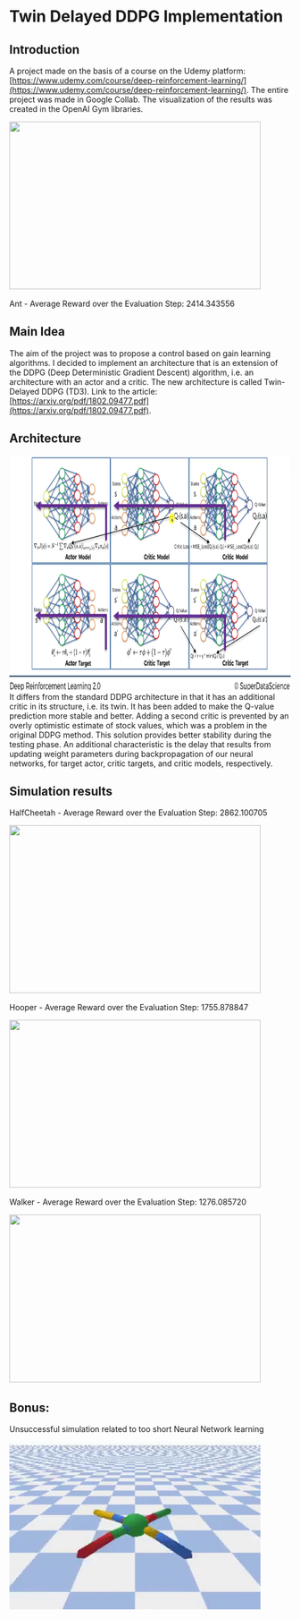 # Twin Delayed DDPG Implementation
## Introduction
A project made on the basis of a course on the Udemy platform:  
[https://www.udemy.com/course/deep-reinforcement-learning/](https://www.udemy.com/course/deep-reinforcement-learning/).
The entire project was made in Google Collab. The visualization of the results was created in the OpenAI Gym libraries. 

<img src="assets/Ant.gif" width="450" height="300">

Ant - Average Reward over the Evaluation Step: 2414.343556

## Main Idea
The aim of the project was to propose a control based on gain learning algorithms. I decided to implement an architecture that is an extension of the DDPG (Deep Deterministic Gradient Descent) algorithm, i.e. an architecture with an actor and a critic. 
The new architecture is called Twin-Delayed DDPG (TD3). 
Link to the article: [https://arxiv.org/pdf/1802.09477.pdf](https://arxiv.org/pdf/1802.09477.pdf).

## Architecture
<img src="assets/architecture.png" width="600" height="420">
It differs from the standard DDPG architecture in that it has an additional critic in its structure, i.e. its twin. It has been added to make the Q-value prediction more stable and better. Adding a second critic is prevented by an overly optimistic estimate of stock values, which was a problem in the original DDPG method. This solution provides better stability during the testing phase. An additional characteristic is the delay that results from updating weight parameters during backpropagation of our neural networks, for target actor, critic targets, and critic models, respectively. 

## Simulation results

HalfCheetah - Average Reward over the Evaluation Step: 2862.100705

<img src="assets/HalfCheetah.gif" width="450" height="300">

Hooper - Average Reward over the Evaluation Step: 1755.878847

<img src="assets/Hooper.gif" width="450" height="300">

Walker - Average Reward over the Evaluation Step: 1276.085720

<img src="assets/Walker.gif" width="450" height="300">

## Bonus:
Unsuccessful simulation related to too short Neural Network learning 

<img src="assets/ant_fail.gif" width="450" height="300">
